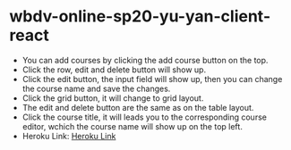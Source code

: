 # wbdv-online-sp20-yu-yan-client-react

* You can add courses by clicking the add course button on the top.
* Click the row, edit and delete button will show up.
* Click the edit button, the input field will show up, then you can change the course name and save the changes.
* Click the grid button, it will change to grid layout.
* The edit and delete button are the same as on the table layout.
* Click the course title, it will leads you to the corresponding course editor, wchich the course name will show up on the top left.
* Heroku Link: [Heroku Link](http://cs5610-sp20-yu-yan-react.herokuapp.com/#)
